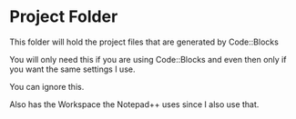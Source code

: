 # Project Folder

This folder will hold the project files that are generated by Code::Blocks

You will only need this if you are using Code::Blocks and even then only if you want the same settings I use.

You can ignore this.

Also has the Workspace the Notepad++ uses since I also use that.
